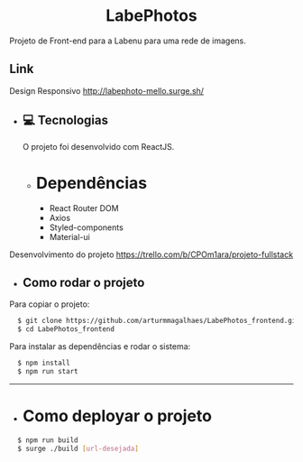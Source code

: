 <h1 align="center">LabePhotos</h1>
Projeto de Front-end para a Labenu para uma rede de imagens.

  ## Link
Design Responsivo
http://labephoto-mello.surge.sh/

- ## 💻️ Tecnologias
  O projeto foi desenvolvido com ReactJS.

  - # Dependências
    - React Router DOM
    - Axios
    - Styled-components
    - Material-ui

Desenvolvimento do projeto
https://trello.com/b/CPOm1ara/projeto-fullstack

- ## Como rodar o projeto

Para copiar o projeto:
```bash
  $ git clone https://github.com/arturmmagalhaes/LabePhotos_frontend.git
  $ cd LabePhotos_frontend
```
Para instalar as dependências e rodar o sistema:
```bash
  $ npm install
  $ npm run start
```
---
- # Como deployar o projeto
```bash
  $ npm run build
  $ surge ./build [url-desejada]
```
